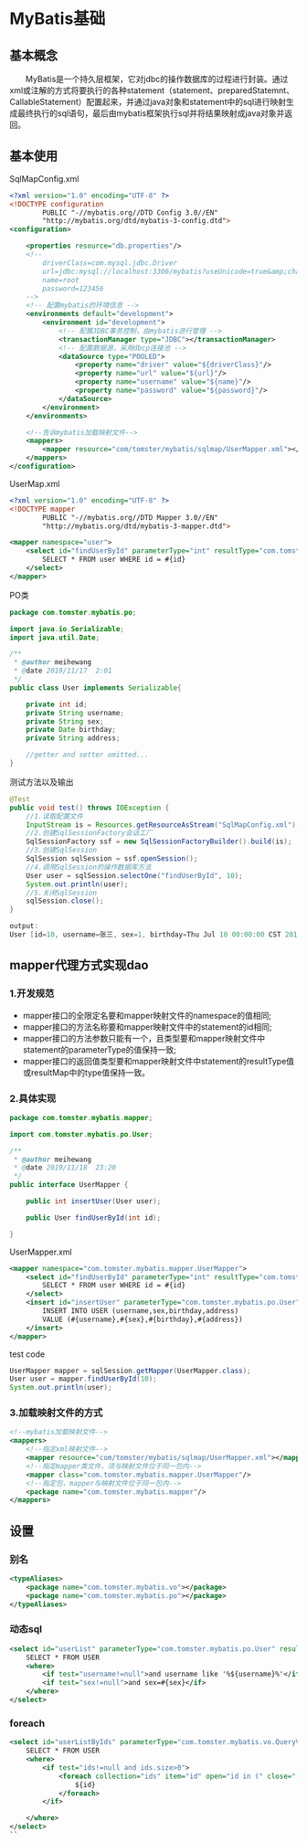 # MyBatis基础  

## 基本概念  

&emsp;&emsp;MyBatis是一个持久层框架，它对jdbc的操作数据库的过程进行封装。通过xml或注解的方式将要执行的各种statement（statement、preparedStatemnt、CallableStatement）配置起来，并通过java对象和statement中的sql进行映射生成最终执行的sql语句，最后由mybatis框架执行sql并将结果映射成java对象并返回。


## 基本使用

SqlMapConfig.xml  
```xml
<?xml version="1.0" encoding="UTF-8" ?>
<!DOCTYPE configuration
        PUBLIC "-//mybatis.org//DTD Config 3.0//EN"
        "http://mybatis.org/dtd/mybatis-3-config.dtd">
<configuration>

    <properties resource="db.properties"/>
    <!--
        driverClass=com.mysql.jdbc.Driver
        url=jdbc:mysql://localhost:3306/mybatis?useUnicode=true&amp;characterEncoding=utf8
        name=root
        password=123456
    -->
    <!-- 配置mybatis的环境信息 -->
    <environments default="development">
        <environment id="development">
            <!-- 配置JDBC事务控制，由mybatis进行管理 -->
            <transactionManager type="JDBC"></transactionManager>
            <!-- 配置数据源，采用dbcp连接池 -->
            <dataSource type="POOLED">
                <property name="driver" value="${driverClass}"/>
                <property name="url" value="${url}"/>
                <property name="username" value="${name}"/>
                <property name="password" value="${password}"/>
            </dataSource>
        </environment>
    </environments>

    <!--告诉mybatis加载映射文件-->
    <mappers>
        <mapper resource="com/tomster/mybatis/sqlmap/UserMapper.xml"></mapper>
    </mappers>
</configuration>
```

UserMap.xml
```xml
<?xml version="1.0" encoding="UTF-8" ?>
<!DOCTYPE mapper
        PUBLIC "-//mybatis.org//DTD Mapper 3.0//EN"
        "http://mybatis.org/dtd/mybatis-3-mapper.dtd">

<mapper namespace="user">
    <select id="findUserById" parameterType="int" resultType="com.tomster.mybatis.po.User">
        SELECT * FROM user WHERE id = #{id}
    </select>
</mapper>
```

PO类
```java
package com.tomster.mybatis.po;

import java.io.Serializable;
import java.util.Date;

/**
 * @author meihewang
 * @date 2019/11/17  2:01
 */
public class User implements Serializable{

    private int id;
    private String username;
    private String sex;
    private Date birthday;
    private String address;

    //getter and setter omitted...
}
```
测试方法以及输出
```java
@Test
public void test() throws IOException {
    //1.读取配置文件
    InputStream is = Resources.getResourceAsStream("SqlMapConfig.xml");
    //2.创建SqlSessionFactory会话工厂
    SqlSessionFactory ssf = new SqlSessionFactoryBuilder().build(is);
    //3.创建SqlSession
    SqlSession sqlSession = ssf.openSession();
    //4.调用SqlSession的操作数据库方法
    User user = sqlSession.selectOne("findUserById", 10);
    System.out.println(user);
    //5.关闭SqlSession
    sqlSession.close();
}

output:
User [id=10, username=张三, sex=1, birthday=Thu Jul 10 00:00:00 CST 2014, address=北京市]
```

## mapper代理方式实现dao

### 1.开发规范  
* mapper接口的全限定名要和mapper映射文件的namespace的值相同;
* mapper接口的方法名称要和mapper映射文件中的statement的id相同;
* mapper接口的方法参数只能有一个，且类型要和mapper映射文件中statement的parameterType的值保持一致;
* mapper接口的返回值类型要和mapper映射文件中statement的resultType值或resultMap中的type值保持一致。


### 2.具体实现

```java
package com.tomster.mybatis.mapper;

import com.tomster.mybatis.po.User;

/**
 * @author meihewang
 * @date 2019/11/18  23:20
 */
public interface UserMapper {

    public int insertUser(User user);

    public User findUserById(int id);

}
```  

UserMapper.xml
```xml
<mapper namespace="com.tomster.mybatis.mapper.UserMapper">
    <select id="findUserById" parameterType="int" resultType="com.tomster.mybatis.po.User">
        SELECT * FROM user WHERE id = #{id}
    </select>
    <insert id="insertUser" parameterType="com.tomster.mybatis.po.User">
        INSERT INTO USER (username,sex,birthday,address)
        VALUE (#{username},#{sex},#{birthday},#{address})
    </insert>
</mapper>
```  

test code
```java
UserMapper mapper = sqlSession.getMapper(UserMapper.class);
User user = mapper.findUserById(10);
System.out.println(user);
```  

### 3.加载映射文件的方式  
```xml
<!--mybatis加载映射文件-->
<mappers>
    <!--指定xml映射文件-->
    <mapper resource="com/tomster/mybatis/sqlmap/UserMapper.xml"></mapper>
    <!--指定mapper类文件，须与映射文件位于同一包内-->
    <mapper class="com.tomster.mybatis.mapper.UserMapper"/>
    <!--指定包，mapper与映射文件位于同一包内-->
    <package name="com.tomster.mybatis.mapper"/>
</mappers>
```

## 设置

### 别名  
```xml
<typeAliases>
    <package name="com.tomster.mybatis.vo"></package>
    <package name="com.tomster.mybatis.po"></package>
</typeAliases>
``` 

### 动态sql
```xml
<select id="userList" parameterType="com.tomster.mybatis.po.User" resultType="com.tomster.mybatis.po.User">
    SELECT * FROM USER
    <where>
        <if test="username!=null">and username like '%${username}%'</if>
        <if test="sex!=null">and sex=#{sex}</if>
    </where>
</select>
```


### foreach  

```xml
<select id="userListByIds" parameterType="com.tomster.mybatis.vo.QueryVo" resultType="com.tomster.mybatis.po.User">
    SELECT * FROM USER
    <where>
        <if test="ids!=null and ids.size>0">
            <foreach collection="ids" item="id" open="id in (" close=")" separator=",">
                ${id}
            </foreach>
        </if>

    </where>
</select>
``


